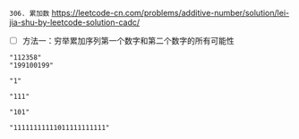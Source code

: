 
`306. 累加数` https://leetcode-cn.com/problems/additive-number/solution/lei-jia-shu-by-leetcode-solution-cadc/
- [ ] 方法一：穷举累加序列第一个数字和第二个数字的所有可能性

```
"112358"
"199100199"

"1"

"111"

"101"

"11111111111011111111111"
```
